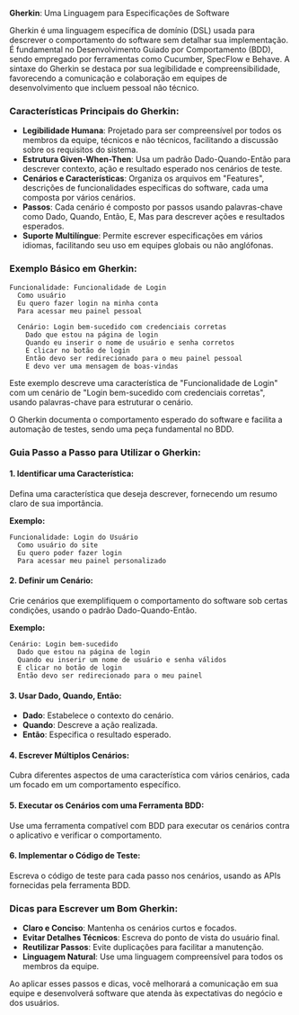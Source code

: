 **Gherkin**: Uma Linguagem para Especificações de Software

Gherkin é uma linguagem específica de domínio (DSL) usada para descrever o comportamento do software sem detalhar sua implementação. É fundamental no Desenvolvimento Guiado por Comportamento (BDD), sendo empregado por ferramentas como Cucumber, SpecFlow e Behave. A sintaxe do Gherkin se destaca por sua legibilidade e compreensibilidade, favorecendo a comunicação e colaboração em equipes de desenvolvimento que incluem pessoal não técnico.

### Características Principais do Gherkin:

- **Legibilidade Humana**: Projetado para ser compreensível por todos os membros da equipe, técnicos e não técnicos, facilitando a discussão sobre os requisitos do sistema.
- **Estrutura Given-When-Then**: Usa um padrão Dado-Quando-Então para descrever contexto, ação e resultado esperado nos cenários de teste.
- **Cenários e Características**: Organiza os arquivos em "Features", descrições de funcionalidades específicas do software, cada uma composta por vários cenários.
- **Passos**: Cada cenário é composto por passos usando palavras-chave como Dado, Quando, Então, E, Mas para descrever ações e resultados esperados.
- **Suporte Multilíngue**: Permite escrever especificações em vários idiomas, facilitando seu uso em equipes globais ou não anglófonas.

### Exemplo Básico em Gherkin:

```gherkin
Funcionalidade: Funcionalidade de Login
  Como usuário
  Eu quero fazer login na minha conta
  Para acessar meu painel pessoal

  Cenário: Login bem-sucedido com credenciais corretas
    Dado que estou na página de login
    Quando eu inserir o nome de usuário e senha corretos
    E clicar no botão de login
    Então devo ser redirecionado para o meu painel pessoal
    E devo ver uma mensagem de boas-vindas
```

Este exemplo descreve uma característica de "Funcionalidade de Login" com um cenário de "Login bem-sucedido com credenciais corretas", usando palavras-chave para estruturar o cenário.

O Gherkin documenta o comportamento esperado do software e facilita a automação de testes, sendo uma peça fundamental no BDD.

### Guia Passo a Passo para Utilizar o Gherkin:

#### 1. Identificar uma Característica:

Defina uma característica que deseja descrever, fornecendo um resumo claro de sua importância.

**Exemplo:**
```gherkin
Funcionalidade: Login do Usuário
  Como usuário do site
  Eu quero poder fazer login
  Para acessar meu painel personalizado
```

#### 2. Definir um Cenário:

Crie cenários que exemplifiquem o comportamento do software sob certas condições, usando o padrão Dado-Quando-Então.

**Exemplo:**
```gherkin
Cenário: Login bem-sucedido
  Dado que estou na página de login
  Quando eu inserir um nome de usuário e senha válidos
  E clicar no botão de login
  Então devo ser redirecionado para o meu painel
```

#### 3. Usar Dado, Quando, Então:

- **Dado**: Estabelece o contexto do cenário.
- **Quando**: Descreve a ação realizada.
- **Então**: Especifica o resultado esperado.

#### 4. Escrever Múltiplos Cenários:

Cubra diferentes aspectos de uma característica com vários cenários, cada um focado em um comportamento específico.

#### 5. Executar os Cenários com uma Ferramenta BDD:

Use uma ferramenta compatível com BDD para executar os cenários contra o aplicativo e verificar o comportamento.

#### 6. Implementar o Código de Teste:

Escreva o código de teste para cada passo nos cenários, usando as APIs fornecidas pela ferramenta BDD.

### Dicas para Escrever um Bom Gherkin:

- **Claro e Conciso**: Mantenha os cenários curtos e focados.
- **Evitar Detalhes Técnicos**: Escreva do ponto de vista do usuário final.
- **Reutilizar Passos**: Evite duplicações para facilitar a manutenção.
- **Linguagem Natural**: Use uma linguagem compreensível para todos os membros da equipe.

Ao aplicar esses passos e dicas, você melhorará a comunicação em sua equipe e desenvolverá software que atenda às expectativas do negócio e dos usuários.